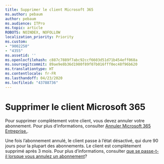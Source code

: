 ```yaml
---
title: Supprimer le client Microsoft 365
ms.author: pebaum
author: pebaum
ms.audience: ITPro
ms.topic: article
ROBOTS: NOINDEX, NOFOLLOW
localization_priority: Priority
ms.custom:
- "9002250"
- "4355"
ms.assetid: ''
ms.openlocfilehash: c887c7889f7abc92ccf6603d51d71b454eff068a
ms.sourcegitcommit: 89ae9e8b36d1980f89f07b016fff0ec48f96b620
ms.translationtype: HT
ms.contentlocale: fr-FR
ms.lasthandoff: 04/23/2020
ms.locfileid: "43788736"
---
```

# <a name="delete-microsoft-365-tenant"></a>Supprimer le client Microsoft 365

Pour supprimer complètement votre client, vous devez annuler votre abonnement. Pour plus d’informations, consulter [Annuler Microsoft 365 Entreprise.](https://docs.microsoft.com/microsoft-365/commerce/subscriptions/cancel-your-subscription?view=o365-worldwide). 
 
Une fois l’abonnement annulé, le client passe à l’état désactivé, qui dure 90 jours pour la plupart des abonnements. Le client est complètement supprimé après 3 mois. Pour plus d’informations, consulter [que se passe-t-il lorsque vous annulez un abonnement](https://docs.microsoft.com/microsoft-365/commerce/subscriptions/cancel-your-subscription?view=o365-worldwide#what-happens-when-you-cancel-a-subscription)?
